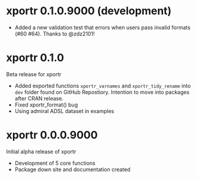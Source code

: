 # xportr 0.1.0.9000 (development)
* Added a new validation test that errors when users pass invalid formats (#60 #64). Thanks to @zdz2101!

# xportr 0.1.0

Beta release for xportr 

* Added exported functions `xportr_varnames` and `xportr_tidy_rename` into `dev` folder found on GitHub Repostiory.  Intention to move into packages after CRAN release.
* Fixed xportr_format() bug
* Using admiral ADSL dataset in examples

# xportr 0.0.0.9000

Initial alpha release of xportr

* Development of 5 core functions
* Package down site and documentation created
